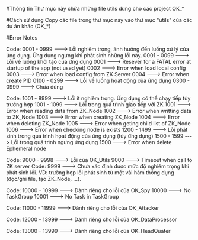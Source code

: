 #Thông tin
Thư mục này chứa những file utils dùng cho các project OK_*

#Cách sử dụng
Copy các file trong thư mục này vào thư mục "utils" của các dự án khác (OK_*)

#Error Notes

Code: 0001 - 0999 ---> Lỗi nghiêm trọng, ảnh huởng đến luồng xử lý của ứng dụng. Ứng dụng ngưng khi phát sinh những lỗi này.
  0001 - 0099 ---> Lỗi về luồng khởi tạo của ứng dụng
    0001 ---> Resever for a FATAL error at startup of the app (not used yet)
    0002 ---> Error when load local config
    0003 ---> Error when load config from ZK Server
    0004 ---> Error when create PID
  0100 - 0299 ---> Lỗi về luồng họat động của ứng dụng
  0300 - 0999 ---> Chưa dùng
  
Code: 1001 - 8999 ---> Lỗi ít nghiêm trọng. Ứng dụng có thể chạy tiếp tùy trường hợp
  1001 - 1099 ---> Lỗi trong quá trình giao tiếp với ZK
    1001 ---> Error when reading data from ZK_Node
    1002 ---> Error when writting data to ZK_Node
    1003 ---> Error when creating ZK_Node
    1004 ---> Error when deleting ZK_Node
    1005 ---> Error when geting child list of ZK_Node
    1006 ---> Error when checking node is exists
  1200 - 1499 ---> Lỗi phát sinh trong quá trình họat động của ứng dụng (tùy ứng dụng)
  1500 - 1599 ---> Lỗi trong quá trình ngưng ứng dụng
    1500 ---> Error when delete Ephemeral node

Code: 9000 - 9998 ---> Lỗi của OK_Utils
  9000 ---> Timeout when call to ZK server
Code: 9999 ---> Chưa xác định được mức độ nghiêm trọng khi phát sinh lỗi. VD: trường hợp lỗi phát sinh từ một vài hàm thông dụng (đọc/ghi file, tạo ZK_Node, ...).

Code: 10000 - 10999 ---> Dành riêng cho lỗi của OK_Spy
  10000 ---> No TaskGroup
  10001 ---> No Task in TaskGroup

Code: 11000 - 11999 ---> Dành riêng cho lỗi của OK_Attacker

Code: 12000 - 13999 ---> Dành riêng cho lỗi của OK_DataProcessor

Code: 13000 - 13999 ---> Dành riêng cho lỗi của OK_HeadQuater
